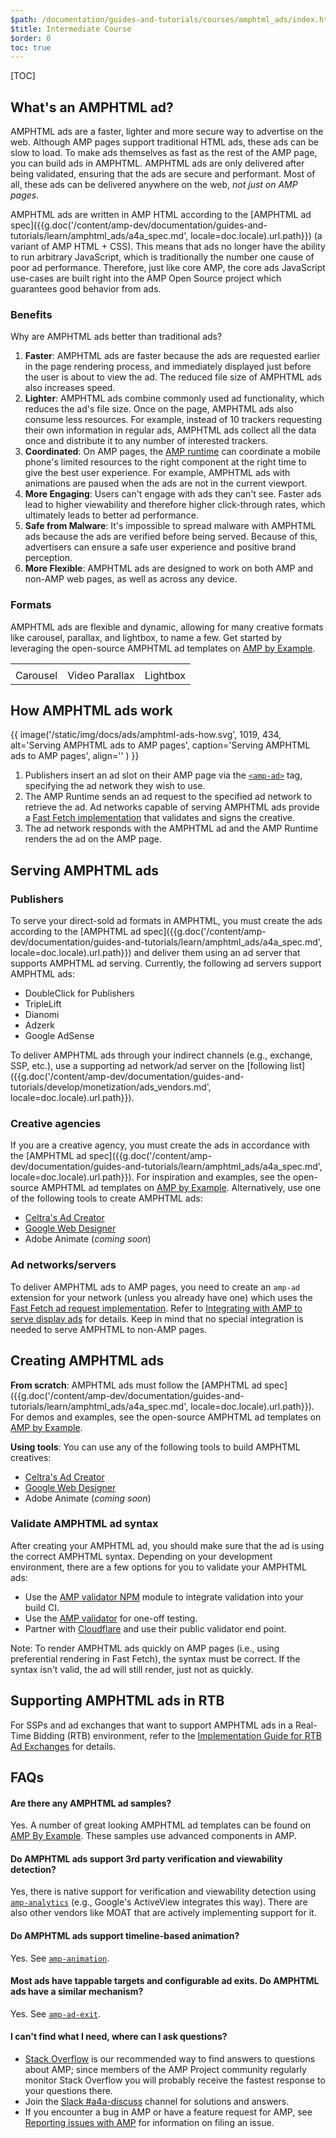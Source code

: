 ```yaml
---
$path: /documentation/guides-and-tutorials/courses/amphtml_ads/index.html
$title: Intermediate Course
$order: 0
toc: true
---
```


[TOC]

## What's an AMPHTML ad?

AMPHTML ads are a faster, lighter and more secure way to advertise on the web. Although AMP pages support traditional HTML ads, these ads can be slow to load. To make ads themselves as fast as the rest of the AMP page, you can build ads in AMPHTML. AMPHTML ads are only delivered after being validated, ensuring that the ads are secure and performant. Most of all, these ads can be delivered anywhere on the web, _not just on AMP pages_.

AMPHTML ads are written in AMP HTML according to the [AMPHTML ad spec]({{g.doc('/content/amp-dev/documentation/guides-and-tutorials/learn/amphtml_ads/a4a_spec.md', locale=doc.locale).url.path}}) (a variant of AMP HTML + CSS). This means that ads no longer have the ability to run arbitrary JavaScript, which is traditionally the number one cause of poor ad performance. Therefore, just like core AMP, the core ads JavaScript use-cases are built right into the AMP Open Source project which guarantees good behavior from ads.

### Benefits

Why are AMPHTML ads better than traditional ads?

1.  **Faster**: AMPHTML ads are faster because the ads are requested earlier in the page rendering process, and immediately displayed just before the user is about to view the ad. The reduced file size of AMPHTML ads also increases speed.
1.  **Lighter**: AMPHTML ads combine commonly used ad functionality, which reduces the ad's file size. Once on the page, AMPHTML ads also consume less resources. For example, instead of 10 trackers requesting their own information in regular ads, AMPHTML ads collect all the data once and distribute it to any number of interested trackers.
1.  **Coordinated**: On AMP pages, the [AMP runtime](/docs/fundamentals/spec.html#amp-runtime) can coordinate a mobile phone's limited resources to the right component at the right time to give the best user experience. For example, AMPHTML ads with animations are paused when the ads are not in the current viewport.
1.  **More Engaging**: Users can't engage with ads they can't see. Faster ads lead to higher viewability and therefore higher click-through rates, which ultimately leads to better ad performance.
1.  **Safe from Malware**: It's impossible to spread malware with AMPHTML ads because the ads are verified before being served. Because of this, advertisers can ensure a safe user experience and positive brand perception.
1.  **More Flexible**: AMPHTML ads are designed to work on both AMP and non-AMP web pages, as well as across any device.


### Formats

AMPHTML ads are flexible and dynamic, allowing for many creative formats like carousel, parallax, and lightbox, to name a few. Get started by leveraging the open-source AMPHTML ad templates on [AMP by Example](https://ampbyexample.com/amp-ads/#amp-ads/advanced_ads).

<table class="nocolor">
  <tr>
    <td class="col-thirty"><amp-anim width="410" height="731" layout="responsive"
    src="/static/img/docs/ads/amp-ad-01-carousel.gif">
    </amp-anim></td>
    <td class="col-thirty"><amp-anim width="410" height="731" layout="responsive"
    src="/static/img/docs/ads/amp-ad-02-video-parallax.gif">
    </amp-anim></td>
    <td class="col-thirty"><amp-anim width="410" height="731" layout="responsive"
    src="/static/img/docs/ads/amp-ad-03-lightbox.gif">
    </amp-anim></td>
  </tr>
  <tr>
    <td>Carousel</td>
    <td>Video Parallax</td>
    <td>Lightbox</td>
  </tr>
</table>


## How AMPHTML ads work

{{ image('/static/img/docs/ads/amphtml-ads-how.svg', 1019, 434, alt='Serving AMPHTML ads to AMP pages', caption='Serving AMPHTML ads to AMP pages', align='' ) }}

1.  Publishers insert an ad slot on their AMP page via the [`<amp-ad>`](/docs/reference/components/amp-ad.html) tag, specifying the ad network they wish to use.
1.  The AMP Runtime sends an ad request to the specified ad network to retrieve the ad. Ad networks capable of serving AMPHTML ads provide a [Fast Fetch implementation](https://github.com/ampproject/amphtml/blob/master/ads/google/a4a/docs/Network-Impl-Guide.md) that validates and signs the creative.
1.  The ad network responds with the AMPHTML ad and the AMP Runtime renders the ad on the AMP page.

## Serving AMPHTML ads

### Publishers

To serve your direct-sold ad formats in AMPHTML, you must create the ads according to the [AMPHTML ad spec]({{g.doc('/content/amp-dev/documentation/guides-and-tutorials/learn/amphtml_ads/a4a_spec.md', locale=doc.locale).url.path}}) and deliver them using an ad server that supports AMPHTML ad serving.  Currently, the following ad servers support AMPHTML ads:

*   DoubleClick for Publishers
*   TripleLift
*   Dianomi
*   Adzerk
*   Google AdSense

To deliver AMPHTML ads through your indirect channels (e.g., exchange, SSP, etc.), use a supporting ad network/ad server on the [following list]({{g.doc('/content/amp-dev/documentation/guides-and-tutorials/develop/monetization/ads_vendors.md', locale=doc.locale).url.path}}).

### Creative agencies

If you are a creative agency, you must create the ads in accordance with  the [AMPHTML ad spec]({{g.doc('/content/amp-dev/documentation/guides-and-tutorials/learn/amphtml_ads/a4a_spec.md', locale=doc.locale).url.path}}). For inspiration and examples, see the open-source AMPHTML ad templates on [AMP by Example](https://ampbyexample.com/amp-ads/#amp-ads/advanced_ads). Alternatively, use one of the following tools to create AMPHTML ads:

*  [Celtra's Ad Creator](http://www.prnewswire.com/news-releases/celtra-partners-with-the-amp-project-showcases-amp-ad-creation-at-google-io-event-300459514.html)
*  [Google Web Designer](https://support.google.com/webdesigner/answer/7529856)
*  Adobe Animate (*coming soon*)

### Ad networks/servers

To deliver AMPHTML ads to AMP pages, you need to create an `amp-ad` extension for your network (unless you already have one) which uses the [Fast Fetch ad request implementation](https://github.com/ampproject/amphtml/blob/master/ads/google/a4a/docs/Network-Impl-Guide.md).  Refer to [Integrating with AMP to serve display ads](/docs/ads/adnetwork_integration.html) for details.  Keep in mind that no special integration is needed to serve AMPHTML to non-AMP pages.

## Creating AMPHTML ads

**From scratch**: AMPHTML ads must follow  the [AMPHTML ad spec]({{g.doc('/content/amp-dev/documentation/guides-and-tutorials/learn/amphtml_ads/a4a_spec.md', locale=doc.locale).url.path}}).  For demos and examples, see the open-source AMPHTML ad templates on [AMP by Example](https://ampbyexample.com/amp-ads/#amp-ads).

**Using tools**: You can use any of the following tools to build AMPHTML creatives:

*  [Celtra's Ad Creator](http://www.prnewswire.com/news-releases/celtra-partners-with-the-amp-project-showcases-amp-ad-creation-at-google-io-event-300459514.html)
*  [Google Web Designer](https://support.google.com/webdesigner/answer/7529856)
*  Adobe Animate (*coming soon*)


### Validate AMPHTML ad syntax

After creating your AMPHTML ad, you should make sure that the ad is using the correct AMPHTML syntax. Depending on your development environment, there are a few options for you to validate your AMPHTML ads:

*   Use the [AMP validator NPM](https://www.npmjs.com/package/amphtml-validator) module to integrate validation into your build CI.
*   Use the [AMP validator](https://validator.ampproject.org/) for one-off testing.
*   Partner with [Cloudflare](https://blog.cloudflare.com/amp-validator-api/) and use their public validator end point.

Note: To render AMPHTML ads quickly on AMP pages (i.e., using preferential rendering in Fast Fetch), the syntax must be correct.  If the syntax isn't valid, the ad will still render, just not as quickly.

## Supporting AMPHTML ads in RTB

For SSPs and ad exchanges that want to support AMPHTML ads in a Real-Time Bidding (RTB) environment, refer to the [Implementation Guide for RTB Ad Exchanges](https://github.com/ampproject/amphtml/blob/master/ads/google/a4a/docs/RTBExchangeGuide.md) for details.

## FAQs

#### Are there any AMPHTML ad samples?

Yes. A number of great looking AMPHTML ad templates can be found on [AMP By Example](https://ampbyexample.com/amp-ads/#amp-ads/experimental_ads). These samples use advanced components in AMP.

#### Do AMPHTML ads support 3rd party verification and viewability detection?

Yes, there is native support for verification and viewability detection using [`amp-analytics`](/docs/reference/components/amp-analytics.html) (e.g., Google's ActiveView integrates this way). There are also other vendors like MOAT that are actively implementing support for it.

#### Do AMPHTML ads support timeline-based animation?

Yes. See [`amp-animation`](/docs/reference/components/amp-animation.html).

#### Most ads have tappable targets and configurable ad exits. Do AMPHTML ads have a similar mechanism?

Yes. See [`amp-ad-exit`](/docs/reference/components/amp-ad-exit.html).

#### I can't find what I need, where can I ask questions?

*   [Stack Overflow](http://stackoverflow.com/questions/tagged/amp-html) is our recommended way to find answers to questions about AMP; since members of the AMP Project community regularly monitor Stack Overflow you will probably receive the fastest response to your questions there.
*   Join the [Slack #a4a-discuss](https://docs.google.com/forms/d/e/1FAIpQLSd83J2IZA6cdR6jPwABGsJE8YL4pkypAbKMGgUZZriU7Qu6Tg/viewform?fbzx=4406980310789882877) channel for solutions and answers.
*   If you encounter a bug in AMP or have a feature request for AMP, see [Reporting issues with AMP](https://github.com/ampproject/amphtml/blob/master/CONTRIBUTING.md#reporting-issues-with-amp) for information on filing an issue.
